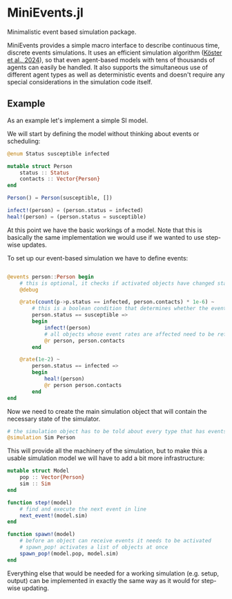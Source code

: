 # MiniEvents.jl
Minimalistic event based simulation package.

MiniEvents provides a simple macro interface to describe continuous time, discrete events simulations. It uses an efficient simulation algorithm ([Köster et al., 2024](https://www.jasss.org/27/1/10.html)), so that even agent-based models with tens of thousands of agents can easily be handled. It also supports the simultaneous use of different agent types as well as deterministic events and doesn't require any special considerations in the simulation code itself.

## Example

As an example let's implement a simple SI model.

We will start by defining the model without thinking about events or scheduling:

```Julia
@enum Status susceptible infected

mutable struct Person
    status :: Status
    contacts :: Vector{Person}
end

Person() = Person(susceptible, [])

infect!(person) = (person.status = infected)
heal!(person) = (person.status = susceptible)
```

At this point we have the basic workings of a model. Note that this is basically the same implementation we would use if we wanted to use step-wise updates.

To set up our event-based simulation we have to define events:

```Julia

@events person::Person begin
    # this is optional, it checks if activated objects have changed state since the last activation
    @debug

    @rate(count(p->p.status == infected, person.contacts) * 1e-6) ~
        # this is a boolean condition that determines whether the event can take place
        person.status == susceptible =>
        begin
            infect!(person)
            # all objects whose event rates are affected need to be refreshed
            @r person, person.contacts
        end

    @rate(1e-2) ~
        person.status == infected =>
        begin
            heal!(person)
            @r person person.contacts
        end
end
```

Now we need to create the main simulation object that will contain the necessary state of the simulator.

```Julia
# the simulation object has to be told about every type that has events associated with it
@simulation Sim Person
```

This will provide all the machinery of the simulation, but to make this a usable simulation model we will have to add a bit more infrastructure:

```Julia
mutable struct Model
    pop :: Vector{Person}
    sim :: Sim
end

function step!(model)
    # find and execute the next event in line
    next_event!(model.sim)
end

function spawn!(model)
    # before an object can receive events it needs to be activated
    # spawn_pop! activates a list of objects at once
    spawn_pop!(model.pop, model.sim)
end
```

Everything else that would be needed for a working simulation (e.g. setup, output) can be implemented in exactly the same way as it would for step-wise updating.
